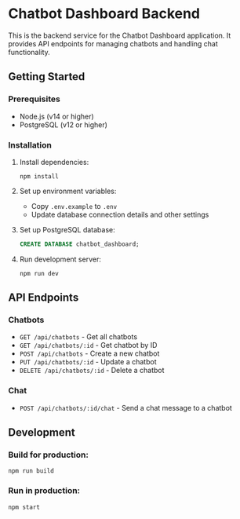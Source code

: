 
# Chatbot Dashboard Backend

This is the backend service for the Chatbot Dashboard application. It provides API endpoints for managing chatbots and handling chat functionality.

## Getting Started

### Prerequisites

- Node.js (v14 or higher)
- PostgreSQL (v12 or higher)

### Installation

1. Install dependencies:
   ```
   npm install
   ```

2. Set up environment variables:
   - Copy `.env.example` to `.env`
   - Update database connection details and other settings

3. Set up PostgreSQL database:
   ```sql
   CREATE DATABASE chatbot_dashboard;
   ```

4. Run development server:
   ```
   npm run dev
   ```

## API Endpoints

### Chatbots

- `GET /api/chatbots` - Get all chatbots
- `GET /api/chatbots/:id` - Get chatbot by ID
- `POST /api/chatbots` - Create a new chatbot
- `PUT /api/chatbots/:id` - Update a chatbot
- `DELETE /api/chatbots/:id` - Delete a chatbot

### Chat

- `POST /api/chatbots/:id/chat` - Send a chat message to a chatbot

## Development

### Build for production:
```
npm run build
```

### Run in production:
```
npm start
```
